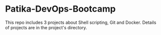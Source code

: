 # Patika-DevOps-Bootcamp

This repo includes 3 projects about Shell scripting, Git and Docker. Details of projects are in the project's directory. 
